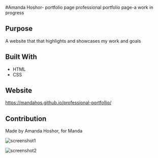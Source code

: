 #Amanda Hoshor- portfolio page
professional portfolio page-a work in progress

## Purpose
A website that that highlights and showcases my work and goals

## Built With
* HTML
* CSS

## Website
https://mandahos.github.io/professional-portfollio/

## Contribution
Made by Amanda Hoshor, for Manda


![screenshot1](https://user-images.githubusercontent.com/73262787/112757978-3ff1fa80-8fa9-11eb-8373-b8883e2353d8.png)


![screenshot2](https://user-images.githubusercontent.com/73262787/112758022-66b03100-8fa9-11eb-8e3d-f604f1ecc988.png)
